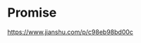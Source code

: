 # Promise

<a href="https://www.jianshu.com/p/c98eb98bd00c" target="_blank">https://www.jianshu.com/p/c98eb98bd00c</a>


